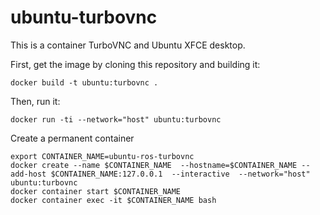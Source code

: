 # ubuntu-turbovnc

This is a container TurboVNC and Ubuntu XFCE desktop.

First, get the image by cloning this repository and building it:
```
docker build -t ubuntu:turbovnc .
```

Then, run it:
```
docker run -ti --network="host" ubuntu:turbovnc
```

Create a permanent container
```
export CONTAINER_NAME=ubuntu-ros-turbovnc
docker create --name $CONTAINER_NAME  --hostname=$CONTAINER_NAME --add-host $CONTAINER_NAME:127.0.0.1  --interactive  --network="host"  ubuntu:turbovnc
docker container start $CONTAINER_NAME
docker container exec -it $CONTAINER_NAME bash
```

